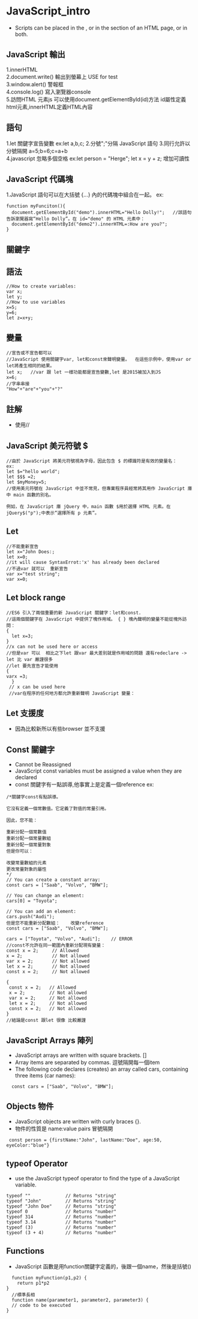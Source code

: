 # JavaScript_intro
+ Scripts can be placed in the <body>, or in the <head> section of an HTML page, or in both.  
## JavaScript 輸出  
1.innerHTML  
2.document.write()  輸出到螢幕上  USE for test  
3.window.alert() 警報框   
4.console.log()  寫入瀏覽器console  
5.訪問HTML 元素js 可以使用document.getElementById(id)方法  id屬性定義html元素,innerHTML定義HTML內容  
## 語句  
1.let 關鍵字宣告變數 ex:let a,b,c;
2.分號";"分隔 JavaScript 語句
3.同行允許以分號隔開 a=5;b=6;c=a+b  
4.javascript 忽略多個空格 ex:let person = "Herge"; let x = y + z;  增加可讀性  
## JavaScript 代碼塊  
1.JavaScript 語句可以在大括號 {...} 內的代碼塊中組合在一起。
ex:  
```
function myFunciton(){
  document.getElementById("demo").innerHTML="Hello Dolly!";   //該語句告訴瀏覽器寫“Hello Dolly”。在 id="demo" 的 HTML 元素中：  
  document.getElementById("demo2").innerHTML=:How are you?"; 
}
```  
## 關鍵字  
## 語法  
```
//How to create variables:
var x;
let y;
//How to use variables
x=5;
y=6;
let z=x+y;
```
## 變量  
```  
//宣告或不宣告都可以  
//JavaScript 使用關鍵字var, let和const來聲明變量。  在這些示例中，使用var or let將產生相同的結果。
let x;   //var 跟 let 一樣功能都是宣告變數,let 是2015被加入到JS  
x=6;
//字串串接
"How"+"are"+"you"+"?"  
```
## 註解  
+ 使用//  
## JavaScript 美元符號 $  
```
//由於 JavaScript 將美元符號視為字母，因此包含 $ 的標識符是有效的變量名：
ex:  
let $="hello world";
let $$$ =2;
let $myMoney=5;
//使用美元符號在 JavaScript 中並不常見，但專業程序員經常將其用作 JavaScript 庫中 main 函數的別名。

例如，在 JavaScript 庫 jQuery 中，main 函數 $用於選擇 HTML 元素。在 jQuery$("p");中表示“選擇所有 p 元素”。
```  
## Let  
```
//不能重新宣告
let x="John Does:;
let x=0;
//it will cause SyntaxErrot:'x' has already been declared  
//不過var 就可以  重新宣告
var x="test string";
var x=0;
```
## Let block range 
```
//ES6 引入了兩個重要的新 JavaScript 關鍵字：let和const.
//這兩個關鍵字在 JavaScript 中提供了塊作用域。 { } 塊內聲明的變量不能從塊外訪問：
{
  let x=3;
}
//x can not be used here or access 
//但是var 可以  相比之下let 跟var 最大差別就是作用域的問題 還有redeclare -> let 比 var 嚴謹很多  
//let 要先宣告才能使用  
{
varx =3;
  }
 // x can be used here
 //var在程序的任何地方都允許重新聲明 JavaScript 變量：
 ```
 ## Let 支援度  
 + 因為比較新所以有些browser 並不支援 
 ## Const 關鍵字  
 + Cannot be Reassigned  
 + JavaScript const variables must be assigned a value when they are declared  
 + const 關鍵字有一點誤導,他事實上是定義一個reference
 ex:
 ```
 /*關鍵字const有點誤導。

它沒有定義一個常數值。它定義了對值的常量引用。

因此，您不能：

重新分配一個常數值
重新分配一個常量數組
重新分配一個常量對象
但是你可以：

改變常量數組的元素
更改常量對象的屬性
*/
// You can create a constant array:
const cars = ["Saab", "Volvo", "BMW"];

// You can change an element:
cars[0] = "Toyota";

// You can add an element:
cars.push("Audi");
但是您不能重新分配數組：    改變reference
const cars = ["Saab", "Volvo", "BMW"];

cars = ["Toyota", "Volvo", "Audi"];    // ERROR
//const不允許在同一範圍內重新分配現有變量：
const x = 2;     // Allowed
x = 2;           // Not allowed
var x = 2;       // Not allowed
let x = 2;       // Not allowed
const x = 2;     // Not allowed

{
  const x = 2;   // Allowed
  x = 2;         // Not allowed
  var x = 2;     // Not allowed
  let x = 2;     // Not allowed
  const x = 2;   // Not allowed
}
//結論是const 跟let 很像 比較嚴謹  
```
## JavaScript Arrays 陣列
+ JavaScript arrays are written with square brackets.  []  
+ Array items are separated by commas.  逗號隔開每一個item  
+ The following code declares (creates) an array called cars, containing three items (car names):
```
  const cars = ["Saab", "Volvo", "BMW"];
```
## Objects 物件  
+ JavaScript objects are written with curly braces {}.  
+ 物件的性質是 name:value  pairs  冒號隔開  
 ```
  const person = {firstName:"John", lastName:"Doe", age:50, eyeColor:"blue"}
  ```
## typeof Operator  
+ use the JavaScript typeof operator to find the type of a JavaScript variable.  
```
typeof ""             // Returns "string"
typeof "John"         // Returns "string"
typeof "John Doe"     // Returns "string"
typeof 0              // Returns "number"
typeof 314            // Returns "number"
typeof 3.14           // Returns "number"
typeof (3)            // Returns "number"
typeof (3 + 4)        // Returns "number"
  ```
## Functions  
+ JavaScript 函數是用function關鍵字定義的，後跟一個name，然後是括號()  
```
  function myFunction(p1,p2) {
    return p1*p2
}
  //標準長相
  function name(parameter1, parameter2, parameter3) {
  // code to be executed
}
  ```
  
